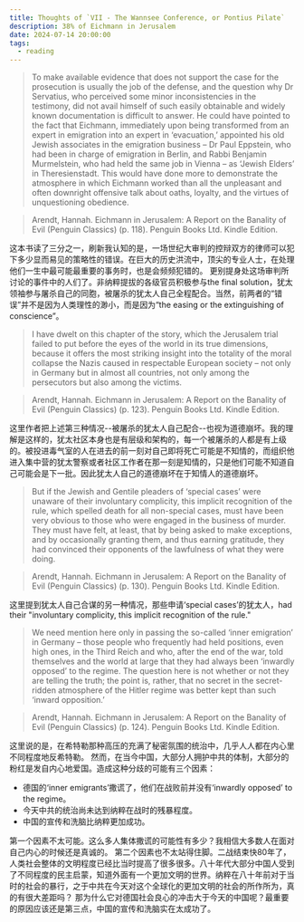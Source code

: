 ```yaml
---
title: Thoughts of `VII - The Wannsee Conference, or Pontius Pilate`
description: 38% of Eichmann in Jerusalem
date: 2024-07-14 20:00:00
tags:
  - reading
---
```

> To make available evidence that does not support the case for the prosecution is usually the job of the defense, and the question why Dr Servatius, who perceived some minor inconsistencies in the testimony, did not avail himself of such easily obtainable and widely known documentation is difficult to answer. He could have pointed to the fact that Eichmann, immediately upon being transformed from an expert in emigration into an expert in ‘evacuation,’ appointed his old Jewish associates in the emigration business – Dr Paul Eppstein, who had been in charge of emigration in Berlin, and Rabbi Benjamin Murmelstein, who had held the same job in Vienna – as ‘Jewish Elders’ in Theresienstadt. This would have done more to demonstrate the atmosphere in which Eichmann worked than all the unpleasant and often downright offensive talk about oaths, loyalty, and the virtues of unquestioning obedience.

> Arendt, Hannah. Eichmann in Jerusalem: A Report on the Banality of Evil (Penguin Classics) (p. 118). Penguin Books Ltd. Kindle Edition. 

这本书读了三分之一，刷新我认知的是，一场世纪大审判的控辩双方的律师可以犯下多少显而易见的策略性的错误。在巨大的历史洪流中，顶尖的专业人士，在处理他们一生中最可能最重要的事务时，也是会频频犯错的。
更别提身处这场审判所讨论的事件中的人们了。非纳粹提拔的各级官员积极参与the final solution，犹太领袖参与屠杀自己的同胞，被屠杀的犹太人自己全程配合。当然，前两者的“错误”并不是因为人类理性的渺小，而是因为“the easing or the extinguishing of conscience”。

> I have dwelt on this chapter of the story, which the Jerusalem trial failed to put before the eyes of the world in its true dimensions, because it offers the most striking insight into the totality of the moral collapse the Nazis caused in respectable European society – not only in Germany but in almost all countries, not only among the persecutors but also among the victims.

> Arendt, Hannah. Eichmann in Jerusalem: A Report on the Banality of Evil (Penguin Classics) (p. 123). Penguin Books Ltd. Kindle Edition. 

这里作者把上述第三种情况--被屠杀的犹太人自己配合--也视为道德崩坏。我的理解是这样的，犹太社区本身也是有层级和架构的，每一个被屠杀的人都是有上级的。被投进毒气室的人在进去的前一刻对自己即将死亡可能是不知情的，而组织他进入集中营的犹太警察或者社区工作者在那一刻是知情的，只是他们可能不知道自己可能会是下一批。因此犹太人自己的道德崩坏在于知情人的道德崩坏。

> But if the Jewish and Gentile pleaders of ‘special cases’ were unaware of their involuntary complicity, this implicit recognition of the rule, which spelled death for all non-special cases, must have been very obvious to those who were engaged in the business of murder. They must have felt, at least, that by being asked to make exceptions, and by occasionally granting them, and thus earning gratitude, they had convinced their opponents of the lawfulness of what they were doing.

> Arendt, Hannah. Eichmann in Jerusalem: A Report on the Banality of Evil (Penguin Classics) (p. 130). Penguin Books Ltd. Kindle Edition. 

这里提到犹太人自己合谋的另一种情况，那些申请‘special cases’的犹太人，had their "involuntary complicity, this implicit recognition of the rule."

> We need mention here only in passing the so-called ‘inner emigration’ in Germany – those people who frequently had held positions, even high ones, in the Third Reich and who, after the end of the war, told themselves and the world at large that they had always been ‘inwardly opposed’ to the regime. The question here is not whether or not they are telling the truth; the point is, rather, that no secret in the secret-ridden atmosphere of the Hitler regime was better kept than such ‘inward opposition.’

> Arendt, Hannah. Eichmann in Jerusalem: A Report on the Banality of Evil (Penguin Classics) (p. 124). Penguin Books Ltd. Kindle Edition.  

这里说的是，在希特勒那种高压的充满了秘密氛围的统治中，几乎人人都在内心里不同程度地反希特勒。
然而，在当今中国，大部分人拥护中共的体制，大部分的粉红是发自内心地爱国。造成这种分歧的可能有三个因素：
- 德国的‘inner emigrants’撒谎了，他们在战败前并没有‘inwardly opposed’ to the regime。
- 今天中共的统治尚未达到纳粹在战时的残暴程度。
- 中国的宣传和洗脑比纳粹更加成功。

第一个因素不太可能。这么多人集体撒谎的可能性有多少？我相信大多数人在面对自己内心的时候还是真诚的。
第二个因素也不太站得住脚。二战结束快80年了，人类社会整体的文明程度已经比当时提高了很多很多。八十年代大部分中国人受到了不同程度的民主启蒙，知道外面有一个更加文明的世界。纳粹在八十年前对于当时的社会的暴行，之于中共在今天对这个全球化的更加文明的社会的所作所为，真的有很大差距吗？ 那为什么它对德国社会良心的冲击大于今天的中国呢？最重要的原因应该还是第三点，中国的宣传和洗脑实在太成功了。
